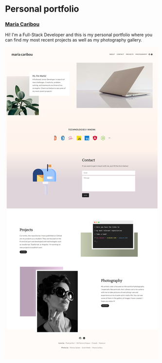 # Personal portfolio
### **[María Caribou](https://mariacaribou.github.io/)**

Hi! I'm a Full-Stack Developer and this is my personal portfolio where you can find my most recent projects as well as my photography gallery.

![Preview](screenshot.png)